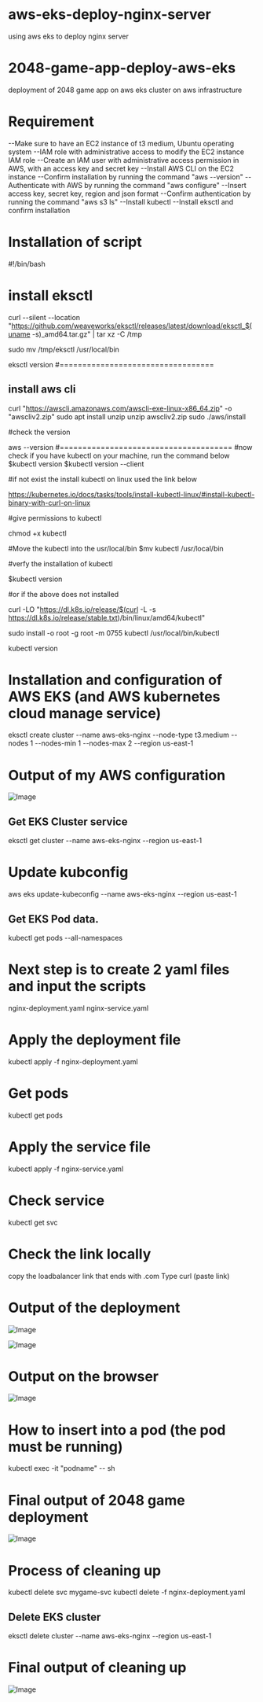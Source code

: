 # aws-eks-deploy-nginx-server
using aws eks to deploy nginx server
# 2048-game-app-deploy-aws-eks
deployment of 2048 game app on aws eks cluster on aws infrastructure
# Requirement
--Make sure to have an EC2 instance of t3 medium, Ubuntu operating system
--IAM role with administrative access to modify the EC2 instance IAM role
--Create an IAM user with administrative access permission in AWS, with an access key and secret key
--Install AWS CLI on the EC2 instance
--Confirm installation by running the command "aws --version"
--Authenticate with AWS by running the command "aws configure"
--Insert access key, secret key, region and json format
--Confirm authentication by running the command "aws s3 ls"
--Install kubectl
--Install eksctl and confirm installation
 
 # Installation of script
 #!/bin/bash
# install eksctl

curl --silent --location "https://github.com/weaveworks/eksctl/releases/latest/download/eksctl_$(uname -s)_amd64.tar.gz" | tar xz -C /tmp

sudo mv /tmp/eksctl /usr/local/bin

eksctl version
#==================================
## install aws cli
curl "https://awscli.amazonaws.com/awscli-exe-linux-x86_64.zip" -o "awscliv2.zip" 
sudo apt install unzip 
unzip awscliv2.zip 
sudo ./aws/install

#check the version

aws --version
#======================================
#now check if you have kubectl on your machine, run the command below
$kubectl version
$kubectl version --client

#if not exist the install kubectl on linux used the link below

https://kubernetes.io/docs/tasks/tools/install-kubectl-linux/#install-kubectl-binary-with-curl-on-linux


#give permissions to kubectl

chmod +x kubectl

#Move the kubectl into the usr/local/bin
$mv kubectl /usr/local/bin

#verfy the installation of kubectl

$kubectl version

#or if the above does not installed

curl -LO "https://dl.k8s.io/release/$(curl -L -s https://dl.k8s.io/release/stable.txt)/bin/linux/amd64/kubectl"

sudo install -o root -g root -m 0755 kubectl /usr/local/bin/kubectl

kubectl version

# Installation and configuration of AWS EKS (and AWS kubernetes cloud manage service)
eksctl create cluster --name aws-eks-nginx --node-type t3.medium --nodes 1 --nodes-min 1 --nodes-max 2 --region us-east-1

# Output of my AWS configuration
![Image](https://github.com/user-attachments/assets/2115a552-9e3f-42d6-a523-0a9c8d7e3366)

## Get EKS Cluster service
eksctl get cluster --name aws-eks-nginx --region us-east-1

# Update kubconfig
aws eks update-kubeconfig --name aws-eks-nginx --region us-east-1

## Get EKS Pod data.
kubectl get pods --all-namespaces

# Next step is to create 2 yaml files and input the scripts
nginx-deployment.yaml nginx-service.yaml

# Apply the deployment file
kubectl apply -f nginx-deployment.yaml
# Get pods
kubectl get pods
# Apply the service file
kubectl apply -f nginx-service.yaml

# Check service
kubectl get svc

# Check the link locally
copy the loadbalancer link that ends with .com
Type curl (paste link)

# Output of the deployment
![Image](https://github.com/user-attachments/assets/566e0426-99ed-4b55-abd8-2a298b8cf270)

![Image](https://github.com/user-attachments/assets/bc8bd065-c69f-4dd7-a6f5-008e66cb4a1c)

# Output on the browser
![Image](https://github.com/user-attachments/assets/07599604-7950-4e26-ab81-fd6e25c616d7)

# How to insert into a pod (the pod must be running)
kubectl exec -it "podname" -- sh

# Final output of 2048 game deployment
![Image](https://github.com/user-attachments/assets/39d19758-a5b0-4cb8-b4cb-57d1b5190b4f)

# Process of cleaning up
kubectl delete svc mygame-svc
kubectl delete -f nginx-deployment.yaml

## Delete EKS cluster
eksctl delete cluster --name aws-eks-nginx --region us-east-1

# Final output of cleaning up
![Image](https://github.com/user-attachments/assets/5098715a-c145-4096-a3c2-04dd5d38bb46)